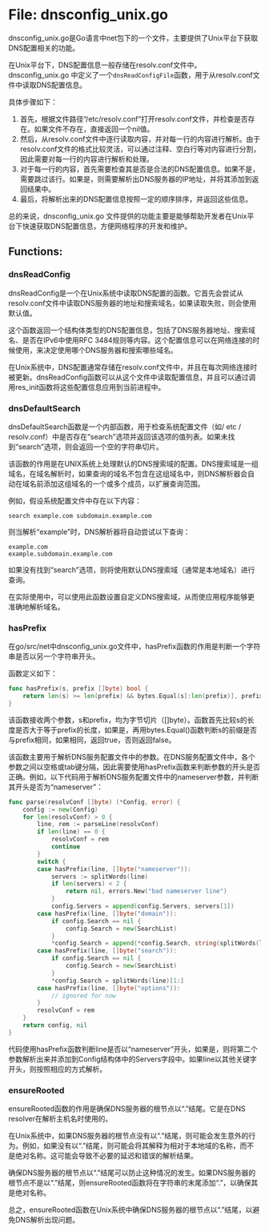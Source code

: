 # File: dnsconfig_unix.go

dnsconfig_unix.go是Go语言中net包下的一个文件，主要提供了Unix平台下获取DNS配置相关的功能。

在Unix平台下，DNS配置信息一般存储在resolv.conf文件中。dnsconfig_unix.go 中定义了一个`dnsReadConfigFile`函数，用于从resolv.conf文件中读取DNS配置信息。

具体步骤如下：

1. 首先，根据文件路径“/etc/resolv.conf”打开resolv.conf文件，并检查是否存在。如果文件不存在，直接返回一个nil值。
2. 然后，从resolv.conf文件中逐行读取内容，并对每一行的内容进行解析。由于resolv.conf文件的格式比较灵活，可以通过注释、空白行等对内容进行分割，因此需要对每一行的内容进行解析和处理。
3. 对于每一行的内容，首先需要检查其是否是合法的DNS配置信息。如果不是，需要跳过该行。如果是，则需要解析出DNS服务器的IP地址，并将其添加到返回结果中。
4. 最后，将解析出来的DNS配置信息按照一定的顺序排序，并返回这些信息。

总的来说，dnsconfig_unix.go 文件提供的功能主要是能够帮助开发者在Unix平台下快速获取DNS配置信息，方便网络程序的开发和维护。

## Functions:

### dnsReadConfig

dnsReadConfig是一个在Unix系统中读取DNS配置的函数。它首先会尝试从resolv.conf文件中读取DNS服务器的地址和搜索域名，如果读取失败，则会使用默认值。

这个函数返回一个结构体类型的DNS配置信息，包括了DNS服务器地址、搜索域名、是否在IPv6中使用RFC 3484规则等内容。这个配置信息可以在网络连接的时候使用，来决定使用哪个DNS服务器和搜索哪些域名。

在Unix系统中，DNS配置通常存储在resolv.conf文件中，并且在每次网络连接时被更新。dnsReadConfig函数可以从这个文件中读取配置信息，并且可以通过调用res_init函数将这些配置信息应用到当前进程中。



### dnsDefaultSearch

dnsDefaultSearch函数是一个内部函数，用于检查系统配置文件（如/ etc / resolv.conf）中是否存在“search”选项并返回该选项的值列表。如果未找到“search”选项，则会返回一个空的字符串切片。

该函数的作用是在UNIX系统上处理默认的DNS搜索域的配置。DNS搜索域是一组域名，在域名解析时，如果查询的域名不包含在这组域名中，则DNS解析器会自动在域名前添加这组域名的一个或多个成员，以扩展查询范围。 

例如，假设系统配置文件中存在以下内容：

```
search example.com subdomain.example.com
```

则当解析“example”时，DNS解析器将自动尝试以下查询：

```
example.com
example.subdomain.example.com 
```

如果没有找到“search”选项，则将使用默认DNS搜索域（通常是本地域名）进行查询。

在实际使用中，可以使用此函数设置自定义DNS搜索域，从而使应用程序能够更准确地解析域名。



### hasPrefix

在go/src/net中dnsconfig_unix.go文件中，hasPrefix函数的作用是判断一个字符串是否以另一个字符串开头。

函数定义如下：

```go
func hasPrefix(s, prefix []byte) bool {
    return len(s) >= len(prefix) && bytes.Equal(s[:len(prefix)], prefix)
}
```

该函数接收两个参数，s和prefix，均为字节切片（[]byte）。函数首先比较s的长度是否大于等于prefix的长度，如果是，再用bytes.Equal()函数判断s的前缀是否与prefix相同，如果相同，返回true，否则返回false。

该函数主要用于解析DNS服务配置文件中的参数。在DNS服务配置文件中，各个参数之间以空格或tab键分隔，因此需要使用hasPrefix函数来判断参数的开头是否正确。例如，以下代码用于解析DNS服务配置文件中的nameserver参数，并判断其开头是否为“nameserver”：

```go
func parse(resolvConf []byte) (*Config, error) {
    config := new(Config)
    for len(resolvConf) > 0 {
        line, rem := parseLine(resolvConf)
        if len(line) == 0 {
            resolvConf = rem
            continue
        }
        switch {
        case hasPrefix(line, []byte("nameserver")):
            servers := splitWords(line)
            if len(servers) < 2 {
                return nil, errors.New("bad nameserver line")
            }
            config.Servers = append(config.Servers, servers[1])
        case hasPrefix(line, []byte("domain")):
            if config.Search == nil {
                config.Search = new(SearchList)
            }
            *config.Search = append(*config.Search, string(splitWords(line)[1]))
        case hasPrefix(line, []byte("search")):
            if config.Search == nil {
                config.Search = new(SearchList)
            }
            *config.Search = splitWords(line)[1:]
        case hasPrefix(line, []byte("options")):
            // ignored for now
        }
        resolvConf = rem
    }
    return config, nil
}
```

代码使用hasPrefix函数判断line是否以“nameserver”开头，如果是，则将第二个参数解析出来并添加到Config结构体中的Servers字段中。如果line以其他关键字开头，则按照相应的方式解析。



### ensureRooted

ensureRooted函数的作用是确保DNS服务器的根节点以“.”结尾。它是在DNS resolver在解析主机名时使用的。

在Unix系统中，如果DNS服务器的根节点没有以“.”结尾，则可能会发生意外的行为。例如，如果没有以“.”结尾，则可能会将其解释为相对于本地域的名称，而不是绝对名称。这可能会导致不必要的延迟和错误的解析结果。

确保DNS服务器的根节点以“.”结尾可以防止这种情况的发生。如果DNS服务器的根节点不是以“.”结尾，则ensureRooted函数将在字符串的末尾添加“.”，以确保其是绝对名称。

总之，ensureRooted函数在Unix系统中确保DNS服务器的根节点以“.”结尾，以避免DNS解析出现问题。




